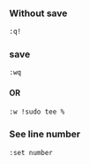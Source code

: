 ### Without save
```bash
:q!
```
### save 
```bash
:wq
```
#### OR
```bash
:w !sudo tee %
```
### See line number
```bash
:set number
```
